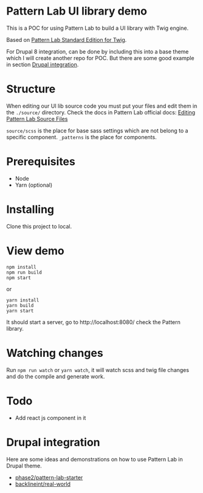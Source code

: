 # Pattern Lab UI library demo

This is a POC for using Pattern Lab to build a UI library with Twig engine.

Based on [Pattern Lab Standard Edition for Twig](https://github.com/pattern-lab/edition-php-twig-standard#use-composer-to-create-a-project).

For Drupal 8 integration, can be done by including this into a base theme which I will create another repo for POC. But there are some good example in section [Drupal integration](#drupal-integration).

# Structure
When editing our UI lib source code you must put your files and edit them in the `./source/` directory. 
Check the docs in Pattern Lab official docs: [Editing Pattern Lab Source Files](http://patternlab.io/docs/editing-source-files.html)

`source/scss` is the place for base sass settings which are not belong to a specific component.
`_patterns` is the place for components.

# Prerequisites
- Node
- Yarn (optional)

# Installing

Clone this project to local.

# View demo
```
npm install
npm run build
npm start
```
or
```
yarn install
yarn build
yarn start
```

It should start a server, go to http://localhost:8080/ check the Pattern library.

# Watching changes
Run `npm run watch` or `yarn watch`, it will watch scss and twig file changes and do the compile and generate work.

# Todo
- Add react js component in it

# Drupal integration
Here are some ideas and demonstrations on how to use Pattern Lab in Drupal theme.
- [phase2/pattern-lab-starter](https://github.com/phase2/pattern-lab-starter)
- [backlineint/real-world](https://github.com/backlineint/real-world)
